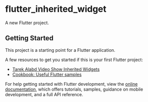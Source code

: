 # flutter_inherited_widget

A new Flutter project.

## Getting Started

This project is a starting point for a Flutter application.

A few resources to get you started if this is your first Flutter project:

- [Tarek Alabd Video Show Inherited Widgets](https://youtu.be/3audQiMRiz8)
- [Cookbook: Useful Flutter samples](https://docs.flutter.dev/cookbook)

For help getting started with Flutter development, view the
[online documentation](https://docs.flutter.dev/), which offers tutorials,
samples, guidance on mobile development, and a full API reference.
